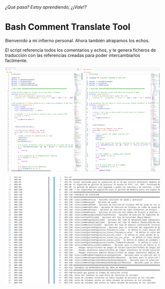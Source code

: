 *¿Qué pasa? Estoy aprendiendo, ¿¡Vale!?*

# Bash Comment Translate Tool

Bienvenido a mi infierno personal. Ahora también atrapamos los echos.

El script referencia todos los comentarios y echos, y te genera ficheros de traducción con las referencias creadas para poder intercambiarlos facilmente.

![example](img/example.png)

![extracted_comments](img/comments.png)
